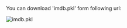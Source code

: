You can download 'imdb.pkl' form following url:

![imdb.pkl](http://www.iro.umontreal.ca/~lisa/deep/data/imdb.pkl)
